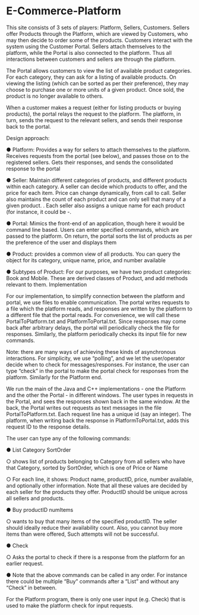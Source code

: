 # E-Commerce-Platform

This site consists of 3 sets of players: Platform, Sellers, Customers. 
Sellers offer Products through the Platform, which are viewed by Customers, who may then decide to order some of the products.
Customers interact with the system using the Customer Portal. Sellers attach themselves to the
platform, while the Portal is also connected to the platform. Thus all interactions between
customers and sellers are through the platform. 

The Portal allows customers to view the list of available product categories. For each category,
they can ask for a listing of available products. On viewing the listing (which can be sorted as
per their preference), they may choose to purchase one or more units of a given product. Once
sold, the product is no longer available to others.

When a customer makes a request (either for listing products or buying products), the portal
relays the request to the platform. The platform, in turn, sends the request to the relevant
sellers, and sends their response back to the portal.

Design approach:

● Platform: Provides a way for sellers to attach themselves to the platform. Receives
requests from the portal (see below), and passes those on to the registered sellers. Gets
their responses, and sends the consolidated response to the portal

● Seller: Maintain different categories of products, and different products within each
category. A seller can decide which products to offer, and the price for each item. Price
can change dynamically, from call to call. Seller also maintains the count of each product
and can only sell that many of a given product. . Each seller also assigns a unique name
for each product (for instance, it could be <seller name>-<product name>.

● Portal: Mimics the front-end of an application, though here it would be command line
based. Users can enter specified commands, which are passed to the platform. On
return, the portal sorts the list of products as per the preference of the user and displays
them

● Product: provides a common view of all products. You can query the object for its
category, unique name, price, and number available

● Subtypes of Product: For our purposes, we have two product categories: Book and
Mobile. These are derived classes of Product, and add methods relevant to them.
Implementation

For our implementation, to simplify connection between the platform and portal, we use files to
enable communication. The portal writes requests to a file which the platform reads, and
responses are written by the platform to a different file that the portal reads. For convenience,
we will call these PortalToPlatform.txt and PlatformToPortal.txt. Since responses may come
back after arbitrary delays, the portal will periodically check the file for responses. Similarly, the
platform periodically checks its input file for new commands.

Note: there are many ways of achieving these kinds of asynchronous interactions. For simplicity,
we use “polling”, and we let the user/operator decide when to check for messages/responses.
For instance, the user can type “check” in the portal to make the portal check for responses from
the platform. Similarly for the Platform end.

We run the main of the Java and C++ implementations - one the Platform and the other the
Portal - in different windows. The user types in requests in the Portal, and sees the responses
shown back in the same window. At the back, the Portal writes out requests as text messages in
the file PortalToPlatform.txt. Each request line has a unique id (say an integer). The platform,
when writing back the response in PlatformToPortal.txt, adds this request ID to the response
details.

The user can type any of the following commands:

● List Category SortOrder

○ shows list of products belonging to Category from all sellers who have that
Category, sorted by SortOrder, which is one of Price or Name

○ For each line, it shows:
Product name, productID, price, number available, and optionally other
information. Note that all these values are decided by each seller for the products
they offer. ProductID should be unique across all sellers and products.

● Buy productID numItems

○ wants to buy that many items of the specified productID. The seller should ideally
reduce their availability count. Also, you cannot buy more items than were
offered, Such attempts will not be successful.

● Check

○ Asks the portal to check if there is a response from the platform for an earlier
request.

● Note that the above commands can be called in any order. For instance there could be
multiple “Buy” commands after a “List” and without any “Check” in between.

For the Platform program, there is only one user input (e.g. Check) that is used to make the
platform check for input requests.
